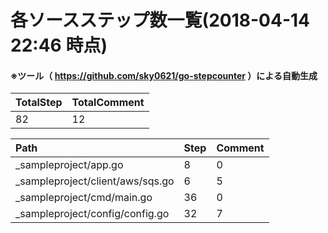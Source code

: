 # 各ソースステップ数一覧(2018-04-14 22:46 時点)

#### ※ツール（ https://github.com/sky0621/go-stepcounter ）による自動生成

| TotalStep | TotalComment |
| :--- | :--- |
| 82 | 12 |

| Path | Step | Comment |
| :--- | :--- | :--- |
| _sampleproject/app.go | 8 | 0 |
| _sampleproject/client/aws/sqs.go | 6 | 5 |
| _sampleproject/cmd/main.go | 36 | 0 |
| _sampleproject/config/config.go | 32 | 7 |


